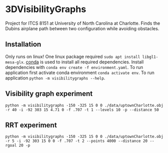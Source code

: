 # 3DVisibilityGraphs
Project for ITCS 8151 at University of North Carolina at Charlotte. Finds the Dubins airplane path between two configuration while avoiding obstacles.
## Installation
Only runs on linux!
One linux package required ``sudo apt install libgl1-mesa-glx``.
[conda]("https://docs.conda.io/en/latest/") is used to install all required dependencies.
Install dependencies with ``conda env create -f environment.yaml``.
To run application first activate conda environment ``conda activate env``.
To run application ``python -m visibilitygraphs --help``.
## Visibility graph experiment
``python -m visibilitygraphs -150 -325 15 0 0 ./data/uptownCharlotte.obj -r 40 -i -92 303 15 4.71 0 -f .707 -t 1 --levels 10 -p --distance 50``
## RRT experiment
``python -m visibilitygraphs -150 -325 15 0 0 ./data/uptownCharlotte.obj -r 5 -i -92 303 15 0 0 -f .707 -t 2 --points 4000 --distance 20 --rgoal 20 -p``